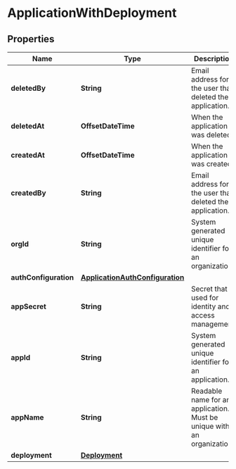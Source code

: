 

# ApplicationWithDeployment


## Properties

| Name | Type | Description | Notes |
|------------ | ------------- | ------------- | -------------|
|**deletedBy** | **String** | Email address for the user that deleted the application. |  |
|**deletedAt** | **OffsetDateTime** | When the application was deleted. |  |
|**createdAt** | **OffsetDateTime** | When the application was created. |  |
|**createdBy** | **String** | Email address for the user that deleted the application. |  |
|**orgId** | **String** | System generated unique identifier for an organization. |  |
|**authConfiguration** | [**ApplicationAuthConfiguration**](ApplicationAuthConfiguration.md) |  |  |
|**appSecret** | **String** | Secret that is used for identity and access management. |  |
|**appId** | **String** | System generated unique identifier for an application. |  |
|**appName** | **String** | Readable name for an application. Must be unique within an organization. |  |
|**deployment** | [**Deployment**](Deployment.md) |  |  |




